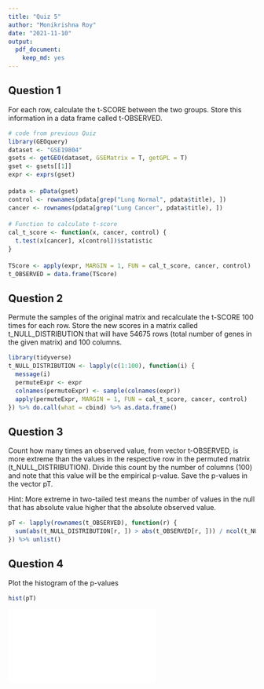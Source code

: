 ```yaml
---
title: "Quiz 5"
author: "Monikrishna Roy"
date: "2021-11-10"
output: 
  pdf_document:
    keep_md: yes
---
```




## Question 1

For each row, calculate the t-SCORE between the two groups. Store this information in a data frame called t-OBSERVED.


```r
# code from previous Quiz
library(GEOquery)
dataset <- "GSE19804"
gsets <- getGEO(dataset, GSEMatrix = T, getGPL = T)
gset <- gsets[[1]]
expr <- exprs(gset)

pdata <- pData(gset)
control <- rownames(pdata[grep("Lung Normal", pdata$title), ])
cancer <- rownames(pdata[grep("Lung Cancer", pdata$title), ])

# Function to calculate t-score
cal_t_score <- function(x, cancer, control) {
  t.test(x[cancer], x[control])$statistic
}

TScore <- apply(expr, MARGIN = 1, FUN = cal_t_score, cancer, control)
t_OBSERVED = data.frame(TScore)
```

## Question 2

Permute the samples of the original matrix and recalculate the t-SCORE 100 times for each row. Store the new scores in a matrix called t_NULL_DISTRIBUTION that will have 54675 rows (total number of genes in the given matrix) and 100 columns.


```r
library(tidyverse)
t_NULL_DISTRIBUTION <- lapply(c(1:100), function(i) {
  message(i)
  permuteExpr <- expr
  colnames(permuteExpr) <- sample(colnames(expr))
  apply(permuteExpr, MARGIN = 1, FUN = cal_t_score, cancer, control)
}) %>% do.call(what = cbind) %>% as.data.frame()
```

## Question 3

Count how many times an observed value, from vector t-OBSERVED, is more extreme  than the values in the respective row in the permuted matrix (t_NULL_DISTRIBUTION). Divide this count by the number of columns (100) and note that this value will be the empirical p-value. Save the p-values in the vector pT.

 

Hint: More extreme in two-tailed test means the number of values in the null that has absolute value higher that the absolute observed value.


```r
pT <- lapply(rownames(t_OBSERVED), function(r) {
  sum(abs(t_NULL_DISTRIBUTION[r, ]) > abs(t_OBSERVED[r, ])) / ncol(t_NULL_DISTRIBUTION)
}) %>% unlist()
```

## Question 4

Plot the histogram of the p-values


```r
hist(pT)
```

![](Quiz-5_files/figure-latex/unnamed-chunk-4-1.pdf)<!-- --> 
